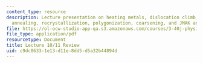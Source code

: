 ```yaml
---
content_type: resource
description: Lecture presentation on heating metals, dislocation climb, recovery,
  annealing, recrystallization, polygonization, coarsening, and JMAK analysis.
file: https://ol-ocw-studio-app-qa.s3.amazonaws.com/courses/3-40j-physical-metallurgy-fall-2009/c9dc86331e13d11e8dd5d5a32b44894d_MIT3_40JF09_lec1011.pdf
file_type: application/pdf
resourcetype: Document
title: Lecture 10/11 Review
uid: c9dc8633-1e13-d11e-8dd5-d5a32b44894d
---
```

